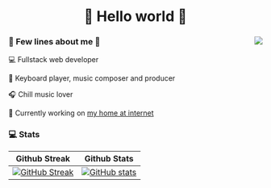 <h1 align="center">👋 Hello world 👋</h1>

### 🤔 Few lines about me 🧐 <a href="#"><img align="right" src="https://github-readme-stats.vercel.app/api/top-langs/?username=ainultech&langs_count=8&theme=dark&layout=compact" /></a>

💻 Fullstack web developer

🎹 Keyboard player, music composer and producer

🎧 Chill music lover

🔭 Currently working on [my home at internet][home]

### 💻 Stats

|                                                   Github Streak                                                   |                                                                                             Github Stats                                                                                              |
| :---------------------------------------------------------------------------------------------------------------: | :---------------------------------------------------------------------------------------------------------------------------------------------------------------------------------------------------: |
| [![GitHub Streak](https://github-readme-streak-stats.herokuapp.com?user=ainultech&theme=dark&hide_border=true)](#) | [![GitHub stats](https://github-readme-stats.vercel.app/api?username=ainultech&hide=stars&count_private=true&line_height=30&show_icons=true&theme=dark&include_all_commits=true&hide_border=true)](#) |

[home]: https://ainul.tech
